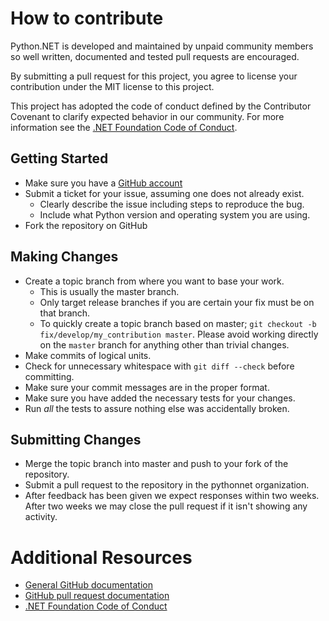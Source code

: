 # How to contribute

Python.NET is developed and maintained by unpaid community members so well
written, documented and tested pull requests are encouraged.

By submitting a pull request for this project, you agree to license your
contribution under the MIT license to this project.

This project has adopted the code of conduct defined by the Contributor
Covenant to clarify expected behavior in our community. For more information
see the [.NET Foundation Code of Conduct](https://dotnetfoundation.org/code-of-conduct).

## Getting Started

-   Make sure you have a [GitHub account](https://github.com/signup/free)
-   Submit a ticket for your issue, assuming one does not already exist.
    -   Clearly describe the issue including steps to reproduce the bug.
    -   Include what Python version and operating system you are using.
-   Fork the repository on GitHub

## Making Changes

-   Create a topic branch from where you want to base your work.
    -   This is usually the master branch.
    -   Only target release branches if you are certain your fix must be on
        that branch.
    -   To quickly create a topic branch based on master;
        `git checkout -b fix/develop/my_contribution master`.
        Please avoid working directly on the `master` branch for anything
        other than trivial changes.
-   Make commits of logical units.
-   Check for unnecessary whitespace with `git diff --check` before committing.
-   Make sure your commit messages are in the proper format.
-   Make sure you have added the necessary tests for your changes.
-   Run _all_ the tests to assure nothing else was accidentally broken.

## Submitting Changes

-   Merge the topic branch into master and push to your fork of the repository.
-   Submit a pull request to the repository in the pythonnet organization.
-   After feedback has been given we expect responses within two weeks. After
    two weeks we may close the pull request if it isn't showing any activity.

# Additional Resources

-   [General GitHub documentation](https://help.github.com/)
-   [GitHub pull request documentation](https://help.github.com/send-pull-requests/)
-   [.NET Foundation Code of Conduct](https://dotnetfoundation.org/about/code-of-conduct)

